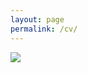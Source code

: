 ```yaml
---
layout: page
permalink: /cv/
---
```

![](C:\Users\jiaxi\OneDrive\Documents\jiaxingjeanneyu.github.io)